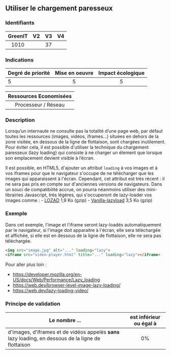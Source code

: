## Utiliser le chargement paresseux

### Identifiants

| GreenIT |  V2  |  V3  |  V4  |
|:-------:|:----:|:----:|:----:|
|   1010   |   |  37 |      |

### Indications

| Degré de priorité |      Mise en oeuvre       |  Impact écologique    | 
|-------------------|:-------------------------:|:---------------------:|
|  5                |   5                       |  5                    | 


|Ressources Economisées                                      |
|:----------------------------------------------------------:|
|  Processeur / Réseau  |

### Description
Lorsqu’un internaute ne consulte pas la totalité d’une page web, par défaut toutes les ressources (images, vidéos, iframes...)
situées en dehors de la zone visitée, en dessous de la ligne de flottaison, sont chargées inutilement. Pour éviter cela, 
il est possible d'utiliser la technique du chargement paresseux (lazy loading) qui consiste à ne charger un élement que
lorsque son emplacement devient visible à l’écran. 

Il est possible, en HTML5, d'ajouter un attribut `loading` à vos images et à vos iframes pour que le navigateur s'occupe
de ne télécharger que les images qui apparaissent à l'écran. Cependant, cet attribut est très récent : il ne sera
pas pris en compte sur d'anciennes versions de navigateurs. Dans un souci de compatibilité accrue, on pourra néanmoins
utiliser des mini-librairies Javascript, très légères, qui s'occuperont de lazy-loader vos images comme : 
    - [LOZAD](https://cdn.jsdelivr.net/npm/lozad) 1,9 Ko (gzip)
    - [Vanilla-lazyload](https://cdn.jsdelivr.net/npm/vanilla-lazyload/dist/lazyload.min.js) 3,5 Ko (gzip)

### Exemple
Dans cet exemple, l'image et l'iframe seront lazy-loadés automatiquement par le navigateur, si l'image doit apparaitre à
l'écran, elle sera téléchargée et affichée, si elle est en dessous de la ligne de flottaison, elle ne sera pas téléchargée.

```html
<img src="image.jpg" alt="..." loading="lazy">
<iframe src="video-player.html" title="..." loading="lazy"></iframe>
```

Pour aller plus loin :
 - https://developer.mozilla.org/en-US/docs/Web/Performance/Lazy_loading
 - https://web.dev/browser-level-image-lazy-loading/
 - https://web.dev/lazy-loading-video/

### Principe de validation

| Le nombre ...     | est inférieur ou égal à   |  
|-------------------|:-------------------------:|
| d'images, d'iframes et de vidéos appelés **sans** lazy loading, en dessous de la ligne de flottaison  |  0% |
